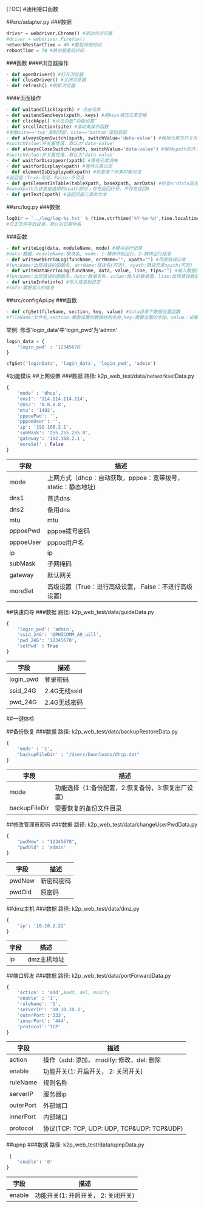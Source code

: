 [TOC]
#通用接口函数

##src/adapter.py
###数据
```python
driver = webdriver.Chrome() #驱动的浏览器
#driver = webdriver.Firefox()
networkRestartTime = 40 #重启网络时间
rebootTime = 70 #路由器重启时间
```
###函数
####浏览器操作
```python
- def openDriver() #打开浏览器
- def closeDriver() #关闭浏览器
- def refresh() #刷新浏览器
```
####页面操作
```python
- def waitandClick(xpath) # 点击元素
- def waitandSendkeys(xpath, keys) #用keys填充元素空格
- def clickApp() #点击页面“功能设置”
- def srcollAction(site) #滚动条操作函数
#参数site=='top'滚到顶部，site=='bottom'滚到底部
- def alwaysOpenSwitch(xpath, switchValue='data-value') #保持元素的开关为开启
#switchValue:开关属性值，默认为'data-value'
- def alwaysCloseSwitch(xpath, switchValue='data-value') #保持xpath的开关为关闭
#switchValue:开关属性值，默认为'data-value'
- def waitforDisappear(xpath) #等待元素消失
- def waitforDisplay(xpath) #等待元素出现
- def elementIsDisplayed(xpath) #检查某个元素时候可见
#返回值：True-可见，False-不可见
- def getElementInTable(tableXpath, baseXpath, arrData) #检查arrData是否在表格tableXpath中
#baseXpath为该表格通用的xpath部分；存在返回行号，不存在返回0
- def getText(xpath) #返回页面元素的文本
```

##src/log.py
###数据
```python
logDir = '../log/log-%s.txt' % (time.strftime('%Y-%m-%d',time.localtime(time.time())))
#日志文件存放目录，默认以日期命名
```
###函数
```python
- def writeLog(data, moduleName, mode) #模块运行记录
#data:数据，moduleName:模块名, mode: 1-模块开始运行，2-模块运行结束
- def writewebErrToLog(funcName, errName="", xpath="") #页面错误记录
#funcName:出现错误的函数名, errName:错误名(可选), xpath:错误元素xpath(可选)
- def writeDataErrToLog(funcName, data, value, line, tips="") #输入数据错误记录
#funcName:出现错误的函数名，data:数据名称，value:输入的数据值，line:出现错误数据的行号，tips:提示(可选)
- def writeInfo(info) #写入信息到日志
#info:需要写入的信息
```

##src/configApi.py
###函数
```python
- def cfgSet(fileName, section, key, value) #data目录下数据设置函数
#fileName:文件名,section:需要设置的数据结构名称,key:需要设置的字段，value：设置的值
```
举例: 修改'login_data'中'login_pwd'为'admin'
```python
login_data = {
	'login_pwd' : '12345678'
}

cfgSet('loginData', 'login_data', 'login_pwd', 'admin')
```

#功能模块
##上网设置
###数据
路径: k2p_web_test/data/networksetData.py
```python
{
	'mode' : 'dhcp',
	'dns1': '114.114.114.114',
	'dns2': '8.8.8.8',
	'mtu': '1492',
	'pppoePwd': '',
	'pppoeUser': '',
	'ip': '192.168.2.1',
	'subMask': '255.255.255.0',
	'gateway': '192.168.2.1',
	'moreSet' : False
}
```

| 字段		|描述													|
|-----------|-------------------------------------------------------|
|mode		|上网方式（dhcp：自动获取，pppoe：宽带拨号，static：静态地址) |
|dns1		|首选dns													|
|dns2		|备用dns													|
|mtu		|mtu													|
|pppoePwd 	|pppoe拨号密码											|
|pppoeUser	|pppoe用户名												|
|ip			|ip 													|
|subMask	|子网掩码													|
|gateway	|默认网关													|
|moreSet	|高级设置（True：进行高级设置， False：不进行高级设置)		|

##快速向导
###数据
路径: k2p_web_test/data/guideData.py
```python
{
	'login_pwd': 'admin',
	'ssid_24G': '@PHICOMM_A9_uill',
	'pwd_24G': '12345678',
	'setPwd' : True
}
```

| 字段			| 描述		 |
|-------------- |------------|
|login_pwd		| 登录密码	 |
|ssid_24G		|2.4G无线ssid |
|pwd_24G		|2.4G无线密码	 |

##一键体检

##备份恢复
###数据
路径: k2p_web_test/data/backupRestoreData.py
```python
{
	'mode' : '1',
	'backupFileDir' : "/Users/Downloads/dhcp.dat"
}
```

|	字段			| 描述										|
|-------------	|-------------------------------------------|
|mode			|功能选择（1:备份配置，2:恢复备份，3:恢复出厂设置)|
|backupFileDir	|需要恢复的备份文件目录							|

##修改管理员密码
###数据
路径: k2p_web_test/data/changeUserPwdData.py
```python
{
	"pwdNew" : "12345678",
	"pwdOld" : 'admin'
}
```

| 字段      	| 描述 			|
|---------	|---------------|
|pwdNew		|新密码密码		|
|pwdOld		|原密码			|

##dmz主机
###数据
路径: k2p_web_test/data/dmz.py
```python
{
	'ip': '10.10.2.22'
}
```

|字段	|描述		|
|---	|----------	|
|ip		|dmz主机地址	|

##端口转发
###数据
路径: k2p_web_test/data/portForwardData.py
```python
{
	'action' : 'add',#add, del, modify
	'enable' : '1',
	'ruleName': '1',
	'serverIP': '10.10.10.3',
	'outerPort':'333',
	'innerPort': '444',
	'protocol':'TCP'
}
```

| 字段      	| 描述										|
| ---------	| ------------------------------------------|
| action	| 操作（add: 添加， modify: 修改，del: 删除		|
| enable	| 功能开关(1: 开启开关， 2: 关闭开关) 			|
| ruleName	| 规则名称 									|
| serverIP	| 服务器ip									|
| outerPort	| 外部端口									|
| innerPort	| 内部端口									|
| protocol	| 协议(TCP: TCP, UDP: UDP, TCP&UDP: TCP&UDP) |

##upnp
###数据
路径: k2p_web_test/data/upnpData.py
```python
 {
	'enable': '0'
}
```

| 字段      	| 描述 							|
|---------	|-------------------------------|
|enable		|功能开关(1: 开启开关， 2: 关闭开关)|


